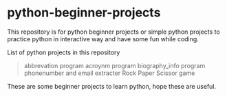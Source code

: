 # python-beginner-projects

This repository is for python beginner projects or simple python projects to practice python in interactive way and have some fun while coding.

List of python projects in this repository
> abbrevation program
> acroynm program
> biography_info program
> phonenumber and email extracter
> Rock Paper Scissor game


These are some beginner projects to learn python, hope these are useful.
